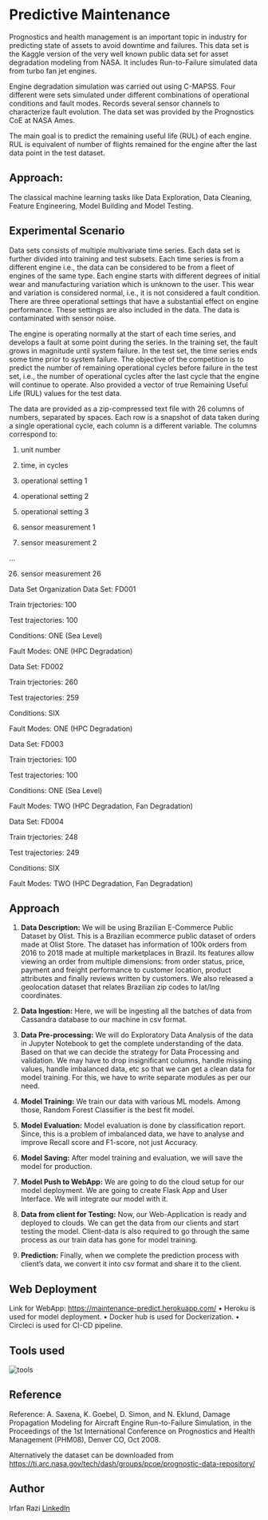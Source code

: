 # Predictive Maintenance

Prognostics and health management is an important topic in industry for predicting state of assets to avoid downtime and failures. This data set is the Kaggle version of the very well known public data set for asset degradation modeling from NASA. It includes Run-to-Failure simulated data from turbo fan jet engines.

Engine degradation simulation was carried out using C-MAPSS. Four different were sets simulated under different combinations of operational conditions and fault modes. Records several sensor channels to characterize fault evolution. The data set was provided by the Prognostics CoE at NASA Ames.

The main goal is to predict the remaining useful life (RUL) of each engine. RUL is equivalent of number of flights remained for the engine after the last data point in the test dataset.

## Approach:
The classical machine learning tasks like Data Exploration, Data Cleaning, Feature Engineering, Model Building and Model Testing.

## Experimental Scenario
Data sets consists of multiple multivariate time series. Each data set is further divided into training and test subsets. Each time series is from a different engine i.e., the data can be considered to be from a fleet of engines of the same type. Each engine starts with different degrees of initial wear and manufacturing variation which is unknown to the user. This wear and variation is considered normal, i.e., it is not considered a fault condition. There are three operational settings that have a substantial effect on engine performance. These settings are also included in the data. The data is contaminated with sensor noise.

The engine is operating normally at the start of each time series, and develops a fault at some point during the series. In the training set, the fault grows in magnitude until system failure. In the test set, the time series ends some time prior to system failure. The objective of the competition is to predict the number of remaining operational cycles before failure in the test set, i.e., the number of operational cycles after the last cycle that the engine will continue to operate. Also provided a vector of true Remaining Useful Life (RUL) values for the test data.

The data are provided as a zip-compressed text file with 26 columns of numbers, separated by spaces. Each row is a snapshot of data taken during a single operational cycle, each column is a different variable. The columns correspond to:
1) unit number

2) time, in cycles

3) operational setting 1

4) operational setting 2

5) operational setting 3

6) sensor measurement 1

7) sensor measurement 2

…

26) sensor measurement 26

Data Set Organization
Data Set: FD001

Train trjectories: 100

Test trajectories: 100

Conditions: ONE (Sea Level)

Fault Modes: ONE (HPC Degradation)

Data Set: FD002

Train trjectories: 260

Test trajectories: 259

Conditions: SIX

Fault Modes: ONE (HPC Degradation)

Data Set: FD003

Train trjectories: 100

Test trajectories: 100

Conditions: ONE (Sea Level)

Fault Modes: TWO (HPC Degradation, Fan Degradation)

Data Set: FD004

Train trjectories: 248

Test trajectories: 249

Conditions: SIX

Fault Modes: TWO (HPC Degradation, Fan Degradation)

## Approach

1. **Data Description:** We will be using Brazilian E-Commerce Public Dataset by Olist. This is a Brazilian ecommerce public dataset of orders made at Olist Store. The dataset has information of 100k orders from 2016 to 2018 made at multiple marketplaces in Brazil. Its features allow viewing an order from multiple dimensions: from order status, price, payment and freight performance to customer location, product attributes and finally reviews written by customers. We also released a geolocation dataset that relates Brazilian zip codes to lat/lng coordinates.

2. **Data Ingestion:** Here, we will be ingesting all the batches of data from Cassandra database to our machine in csv format.

3. **Data Pre-processing:** We will do Exploratory Data Analysis of the data in Jupyter Notebook to get the complete understanding of the data. Based on that we can decide the strategy for Data Processing and validation. We may have to drop insignificant columns, handle missing values, handle imbalanced data, etc so that we can get a clean data for model training. For this, we have to write separate modules as per our need.

4. **Model Training:** We train our data with various ML models. Among those, Random Forest Classifier is the best fit model.

5. **Model Evaluation:** Model evaluation is done by classification report. Since, this is a problem of imbalanced data, we have to analyse and improve Recall score and F1-score, not just Accuracy.

6. **Model Saving:** After model training and evaluation, we will save the model for production.

7. **Model Push to WebApp:** We are going to do the cloud setup for our model deployment. We are going to create Flask App and User Interface. We will integrate our model with it.

8. **Data from client for Testing:** Now, our Web-Application is ready and deployed to clouds. We can get the data from our clients and start testing the model. Client-data is also required to go through the same process as our train data has gone for model training.

9. **Prediction:** Finally, when we complete the prediction process with client’s data, we convert it into csv format and share it to the client.


## Web Deployment

Link for WebApp: https://maintenance-predict.herokuapp.com/
•	Heroku is used for model deployment.
•	Docker hub is used for Dockerization.
•	Circleci is used for CI-CD pipeline.

## Tools used
![tools](https://user-images.githubusercontent.com/41921480/163561984-47c48847-c01b-4685-bfc0-a3f4fb6ae577.png)


## Reference
Reference: A. Saxena, K. Goebel, D. Simon, and N. Eklund, Damage Propagation Modeling for Aircraft Engine Run-to-Failure Simulation, in the Proceedings of the 1st International Conference on Prognostics and Health Management (PHM08), Denver CO, Oct 2008.

Alternatively the dataset can be downloaded from https://ti.arc.nasa.gov/tech/dash/groups/pcoe/prognostic-data-repository/

## Author

Irfan Razi [LinkedIn](https://www.linkedin.com/in/irfan-razi-a4a633156/)
